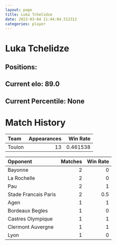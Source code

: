 ```yaml
---  
layout: page  
title: Luka Tchelidze  
date: 2023-03-04 11:44:04.512312  
categories: player  
---
```

# Luka Tchelidze

## Positions: 

## Current elo: 89.0

## Current Percentile: None

# Match History


| Team   |   Appearances |   Win Rate |
|:-------|--------------:|-----------:|
| Toulon |            13 |   0.461538 |

| Opponent             |   Matches |   Win Rate |
|:---------------------|----------:|-----------:|
| Bayonne              |         2 |        0   |
| La Rochelle          |         2 |        0   |
| Pau                  |         2 |        1   |
| Stade Francais Paris |         2 |        0.5 |
| Agen                 |         1 |        1   |
| Bordeaux Begles      |         1 |        0   |
| Castres Olympique    |         1 |        1   |
| Clermont Auvergne    |         1 |        1   |
| Lyon                 |         1 |        0   |